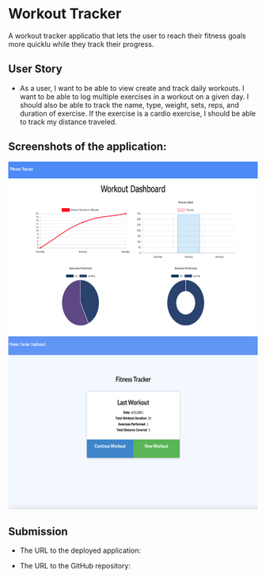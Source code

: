 # Workout Tracker

A workout tracker applicatio that lets the user to reach their fitness goals more quicklu while they track their progress. 

## User Story

* As a user, I want to be able to view create and track daily workouts. I want to be able to log multiple exercises in a workout on a given day. I should also be able to track the name, type, weight, sets, reps, and duration of exercise. If the exercise is a cardio exercise, I should be able to track my distance traveled.



## Screenshots of the application:



<img src="./public/images/pic.png" width="1000" height="350">


<img src="./public/images/pic1.png" width="1000" height="350">



## Submission 


* The URL to the deployed application: 

* The URL to the GitHub repository:

